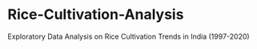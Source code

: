 # Rice-Cultivation-Analysis
Exploratory Data Analysis on Rice Cultivation Trends in India (1997-2020)
